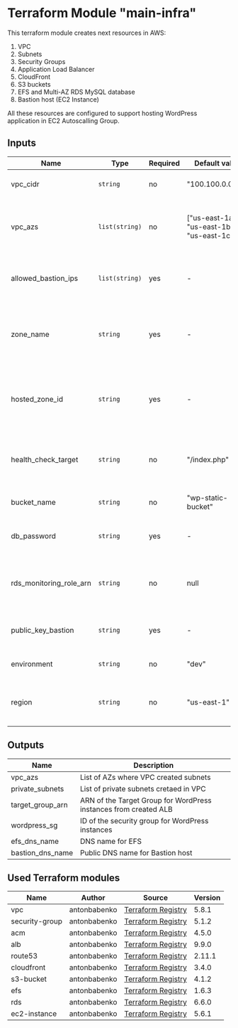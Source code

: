 # Terraform Module "main-infra"

This terraform module creates next resources in AWS: 
1. VPC 
2. Subnets
3. Security Groups
4. Application Load Balancer
5. CloudFront
6. S3 buckets
7. EFS and Multi-AZ RDS MySQL database
8. Bastion host (EC2 Instance)

All these resources are configured to support hosting WordPress application in EC2 Autoscalling Group.

## Inputs

|           Name          |       Type      | Required |                Default value               |                                    Description                                     |
|-------------------------|-----------------|----------|--------------------------------------------|------------------------------------------------------------------------------------|
| vpc_cidr                | `string`        | no       | "100.100.0.0/16"                           | CIDR of the VPC for this project                                                   |
| vpc_azs                 | `list(string)`  | no       | ["us-east-1a", "us-east-1b", "us-east-1c"] | List of availability zones where subnets should be created                         |
| allowed_bastion_ips     | `list(string)`  | yes      | -                                          | List of IPs that are allowed to SSH into bastion host                              |
| zone_name               | `string`        | yes      | -                                          | FQDN to use with Route53 hosted zone ('zone_name' output from hosted-zone module)  |
| hosted_zone_id          | `string`        | yes      | -                                          | ID of the Route53 hosted zone ('zone_id' output from hosted-zone module)           |
| health_check_target     | `string`        | no       | "/index.php"                               | Path through which Target Group will check WP instances' health                    |
| bucket_name             | `string`        | no       | "wp-static-bucket"                         | Name for the S3 static bucket                                                      |
| db_password             | `string`        | yes      | -                                          | Password for WordPress database in MySQL                                           |
| rds_monitoring_role_arn | `string`        | no       | null                                       | Enter RDS monitoring role ARN if it already exists in AWS IAM                      |
| public_key_bastion      | `string`        | yes      | -                                          | Public Key for Bastion instance in public subnet                                   |
| environment             | `string`        | no       | "dev"                                      | Environment name for this deployment                                               |
| region                  | `string`        | no       | "us-east-1"                                | Region where infrastructure should be deployed                                     |

## Outputs

|        Name       |                             Description                           |
|-------------------|-------------------------------------------------------------------|
| vpc_azs           | List of AZs where VPC created subnets                             |
| private_subnets   | List of private subnets cretaed in VPC                            |
| target_group_arn  | ARN of the Target Group for WordPress instances from created ALB  |
| wordpress_sg      | ID of the security group for WordPress instances                  |
| efs_dns_name      | DNS name for EFS                                                  |
| bastion_dns_name  | Public DNS name for Bastion host                                  |

## Used Terraform modules

|      Name      |    Author    |                                                   Source                                                    | Version |
|----------------|--------------|-------------------------------------------------------------------------------------------------------------|---------|
| vpc            | antonbabenko | [Terraform Registry](https://registry.terraform.io/modules/terraform-aws-modules/vpc/aws/5.8.1)             |  5.8.1  |
| security-group | antonbabenko | [Terraform Registry](https://registry.terraform.io/modules/terraform-aws-modules/security-group/aws/5.1.2)  |  5.1.2  |
| acm            | antonbabenko | [Terraform Registry](https://registry.terraform.io/modules/terraform-aws-modules/kms/aws/4.5.0)             |  4.5.0  |
| alb            | antonbabenko | [Terraform Registry](https://registry.terraform.io/modules/terraform-aws-modules/alb/aws/9.9.0)             |  9.9.0  |
| route53        | antonbabenko | [Terraform Registry](https://registry.terraform.io/modules/terraform-aws-modules/route53/aws/2.11.1)        |  2.11.1 |
| cloudfront     | antonbabenko | [Terraform Registry](https://registry.terraform.io/modules/terraform-aws-modules/cloudfront/aws/3.4.0)      |  3.4.0  |
| s3-bucket      | antonbabenko | [Terraform Registry](https://registry.terraform.io/modules/terraform-aws-modules/s3-bucket/aws/4.1.2)       |  4.1.2  |
| efs            | antonbabenko | [Terraform Registry](https://registry.terraform.io/modules/terraform-aws-modules/efs/aws/1.6.3)             |  1.6.3  |
| rds            | antonbabenko | [Terraform Registry](https://registry.terraform.io/modules/terraform-aws-modules/rds/aws/6.6.0)             |  6.6.0  |
| ec2-instance   | antonbabenko | [Terraform Registry](https://registry.terraform.io/modules/terraform-aws-modules/ec2-instance/aws/5.6.1)    |  5.6.1  |
